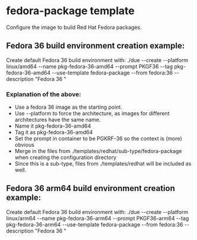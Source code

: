 # fedora-package template

Configure the image to build Red Hat Fedora packages.

## Fedora 36  build environment creation example:
Create default Fedora 36 build environment with: ./due --create --platform linux/amd64    --name pkg-fedora-36-amd64     --prompt PKGF36       --tag pkg-fedora-36-amd64     --use-template fedora-package    --from fedora:36                             --description "Fedora 36 "  


### Explanation of the above:
  * Use a fedora 36 image as the starting point.
  * Use --platform to force the architecture, as images for different architectures have the same name.
  * Name it pkg-fedora-36-amd64
  * Tag it as pkg-fedora-36-amd64
  * Set the prompt in container to be PGKRF-36 so the context is (more) obvious
  * Merge in the files from ./templates/redhat/sub-type/fedora-package when creating the configuration directory
  * Since this is a sub-type, files from ./templates/redhat will be included as well.


## Fedora 36 arm64 build environment creation example:
Create default Fedora 36 build environment with: ./due --create --platform linux/arm64    --name pkg-fedora-36-arm64     --prompt PKGF36-arm64 --tag pkg-fedora-36-arm64     --use-template fedora-package    --from fedora:36                             --description "Fedora 36 "  
